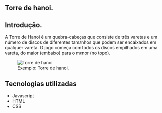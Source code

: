 <article>
        <h1>Torre de hanoi.</h1>
        <h2>Introdução.</h2>
        <p>A Torre de Hanoi é um quebra-cabeças que consiste de três varetas e um número de discos de diferentes tamanhos que podem ser encaixados em qualquer                vareta. O jogo começa com todos os discos empilhados em uma vareta, do maior (embaixo) para o menor (no topo).</p>
        <figure>
          <img
            src="https://i.imgur.com/UhOTNdx.png"
            alt="Torre de hanoi"
            rel="noopener noreferrer"
          />
          <figcaption>Exemplo: Torre de hanoi.</figcaption>
        </figure>
    <h1>Tecnologias utilizadas</h1>
      <ul>
        <li>Javascript</li>
        <li>HTML</li>
        <li>CSS</li>
      </ul>
</article>

